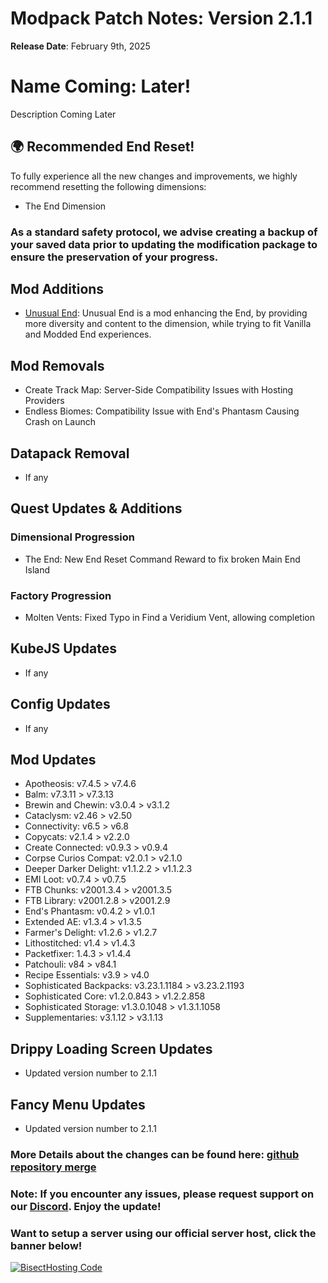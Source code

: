 # Modpack Patch Notes: Version 2.1.1
**Release Date**: February 9th, 2025

# Name Coming: Later!

Description Coming Later

## 🌍 Recommended End Reset!
To fully experience all the new changes and improvements, we highly recommend resetting the following dimensions:
- The End Dimension

### As a standard safety protocol, we advise creating a backup of your saved data prior to updating the modification package to ensure the preservation of your progress.

## Mod Additions
- [Unusual End](https://www.curseforge.com/minecraft/mc-mods/unusual-end): Unusual End is a mod enhancing the End, by providing more diversity and content to the dimension, while trying to fit Vanilla and Modded End experiences.

## Mod Removals  
- Create Track Map: Server-Side Compatibility Issues with Hosting Providers
- Endless Biomes: Compatibility Issue with End's Phantasm Causing Crash on Launch
  
## Datapack Removal  
- If any

## Quest Updates & Additions
### Dimensional Progression
- The End: New End Reset Command Reward to fix broken Main End Island
### Factory Progression
- Molten Vents: Fixed Typo in Find a Veridium Vent, allowing completion

## KubeJS Updates  
- If any

## Config Updates 
- If any

## Mod Updates
- Apotheosis: v7.4.5 > v7.4.6
- Balm: v7.3.11 > v7.3.13
- Brewin and Chewin: v3.0.4 > v3.1.2
- Cataclysm: v2.46 > v2.50 
- Connectivity: v6.5 > v6.8
- Copycats: v2.1.4 > v2.2.0
- Create Connected: v0.9.3 > v0.9.4
- Corpse Curios Compat: v2.0.1 > v2.1.0
- Deeper Darker Delight: v1.1.2.2 > v1.1.2.3
- EMI Loot: v0.7.4 > v0.7.5
- FTB Chunks: v2001.3.4 > v2001.3.5
- FTB Library: v2001.2.8 > v2001.2.9
- End's Phantasm: v0.4.2 > v1.0.1
- Extended AE: v1.3.4 > v1.3.5
- Farmer's Delight: v1.2.6  > v1.2.7
- Lithostitched: v1.4 > v1.4.3
- Packetfixer: 1.4.3 > v1.4.4
- Patchouli: v84 > v84.1
- Recipe Essentials: v3.9 > v4.0
- Sophisticated Backpacks: v3.23.1.1184 > v3.23.2.1193
- Sophisticated Core: v1.2.0.843 > v1.2.2.858
- Sophisticated Storage: v1.3.0.1048 > v1.3.1.1058
- Supplementaries: v3.1.12 > v3.1.13

## Drippy Loading Screen Updates
- Updated version number to 2.1.1

## Fancy Menu Updates
- Updated version number to 2.1.1

### More Details about the changes can be found here: [github repository merge](https://github.com/M0nkeyPr0grammer/Create-Forge-Frontier/compare/?)

### Note: If you encounter any issues, please request support on our [Discord](https://discord.gg/quenZthXgy). Enjoy the update!

### Want to setup a server using our official server host, click the banner below!
[![BisectHosting Code](https://raw.githubusercontent.com/M0nkeyPr0grammer/Landscapes-Reimagined/main/BH_Landscape_Reimagined.png)](https://bisecthosting.com/M0nkeyPr0grammer?r=curseforge+chanelog)